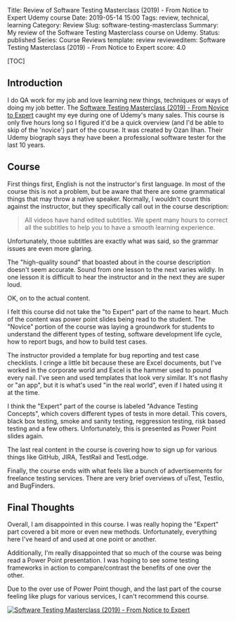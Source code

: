 Title: Review of Software Testing Masterclass (2019) - From Notice to Expert Udemy course
Date: 2019-05-14 15:00
Tags: review, technical, learning
Category: Review
Slug: software-testing-masterclass
Summary: My review of the Software Testing Masterclass course on Udemy.
Status: published
Series: Course Reviews
template: review
revieweditem: Software Testing Masterclass (2019) - From Notice to Expert
score: 4.0

[TOC]

## Introduction

I do QA work for my job and love learning new things, techniques or ways of doing
my job better. The [Software Testing Masterclass (2019) - From Novice to Expert][courselink]
caught my eye during one of Udemy's many sales. This course is only five hours long
so I figured it'd be a quick overview (and I'd be able to skip of the 'novice') part
of the course. It was created by Ozan İlhan. Their Udemy biograph says they
have been a professional software tester for the last 10 years.

## Course

First things first, English is not the instructor's first language. In most of the
course this is not a problem, but be aware that there are some grammatical things
that may throw a native speaker. Normally, I wouldn't count this against the
instructor, but they specifically call out in the course description:

> All videos have hand edited subtitles. We spent many hours to correct all the subtitles to help you to have a smooth learning experience.

Unfortunately, those subtitles are exactly what was said, so the grammar issues
are even more glaring.

The "high-quality sound" that boasted about in the course description doesn't
seem accurate. Sound from one lesson to the next varies wildly. In one lesson
it is difficult to hear the instructor and in the next they are super loud.

OK, on to the actual content.

I felt this course did not take the "to Expert" part of the name to heart. Much
of the content was power point slides being read to the student. The "Novice"
portion of the course was laying a groundwork for students to understand the
different types of testing, software development life cycle, how to report bugs,
and how to build test cases.

The instructor provided a template for bug reporting and test case checklists. I
cringe a little bit because these are Excel documents, but I've worked in the
corporate world and Excel is the hammer used to pound every nail. I've seen and used
templates that look very similar. It's not flashy or "an app", but it is what's
used "in the real world", even if I hated using it at the time.

I think the "Expert" part of the course is labeled "Advance Testing Concepts",
which covers different types of tests in more detail. This covers, black box testing,
smoke and sanity testing, reggression testing, risk based testing and a few others.
Unfortunately, this is presented as Power Point slides again.

The last real content in the course is covering how to sign up for various
things like GitHub, JIRA, TestRail and TestLodge.

Finally, the course ends with what feels like a bunch of advertisements for
freelance testing services. There are very brief overviews of uTest, Testlio,
and BugFinders.

## Final Thoughts

Overall, I am disappointed in this course. I was really hoping the "Expert" part
covered a bit more or even new methods. Unfortunately, everything here I've heard
of and used at one point or another.

Additionally, I'm really disappointed that so much of the course was being read
a Power Point presentation. I was hoping to see some testing frameworks in action
to compare/contrast the benefits of one over the other.

Due to the over use of Power Point though, and the last part of the course feeling
like plugs for various services, I can't recommend this course.

[![Software Testing Masterclass (2019) - From Notice to Expert][certificate]][courselink]


 [2]: https://www.udemy.com/sanic-an-asynchronous-web-framework-for-pythonistas/
 [3]: https://github.com/r3ap3rpy/sanic-web-framework
 [certificate]: {attach}images/udemy-testing-masterclass.jpg
 [courselink]: https://ude.my/UC-1F1K67C9